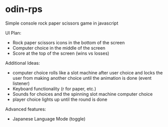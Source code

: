 # odin-rps

Simple console rock paper scissors game in javascript

UI Plan:
- Rock paper scissors icons in the bottom of the screen
- Computer choice in the middle of the screen 
- Score at the top of the screen (wins vs losses)

Additional Ideas:
- computer choice rolls like a slot machine after user choice and locks the user from making another choice until the animation is done (event listener) 
- Keyboard functionality (r for paper, etc.)
- Sounds for choices and the spinning slot machine computer choice
- player choice lights up until the round is done

Advanced features:
- Japanese Language Mode (toggle) 
